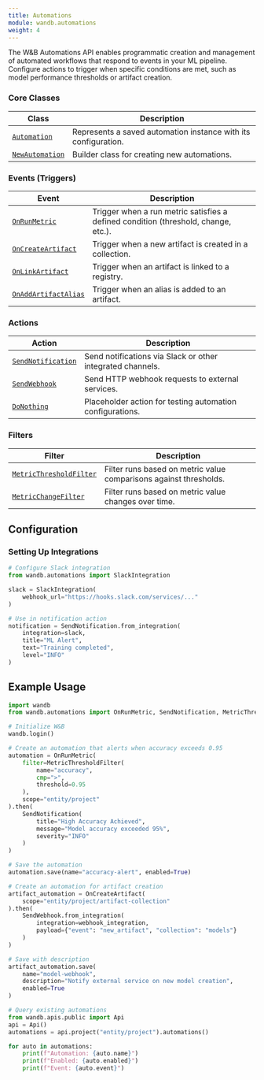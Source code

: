 ```yaml
---
title: Automations
module: wandb.automations
weight: 4
---
```


The W&B Automations API enables programmatic creation and management of automated workflows that respond to events in your ML pipeline. Configure actions to trigger when specific conditions are met, such as model performance thresholds or artifact creation.


### Core Classes

| Class | Description |
|-------|-------------|
| [`Automation`](./automation/) | Represents a saved automation instance with its configuration. |
| [`NewAutomation`](./newautomation/) | Builder class for creating new automations. |

### Events (Triggers)

| Event | Description |
|-------|-------------|
| [`OnRunMetric`](./onrunmetric/) | Trigger when a run metric satisfies a defined condition (threshold, change, etc.). |
| [`OnCreateArtifact`](./oncreateartifact/) | Trigger when a new artifact is created in a collection. |
| [`OnLinkArtifact`](./onlinkartifact/) | Trigger when an artifact is linked to a registry. |
| [`OnAddArtifactAlias`](./onaddartifactalias/) | Trigger when an alias is added to an artifact. |

### Actions

| Action | Description |
|--------|-------------|
| [`SendNotification`](./sendnotification/) | Send notifications via Slack or other integrated channels. |
| [`SendWebhook`](./sendwebhook/) | Send HTTP webhook requests to external services. |
| [`DoNothing`](./donothing/) | Placeholder action for testing automation configurations. |

### Filters

| Filter | Description |
|--------|-------------|
| [`MetricThresholdFilter`](./metricthresholdfilter/) | Filter runs based on metric value comparisons against thresholds. |
| [`MetricChangeFilter`](./metricchangefilter/) | Filter runs based on metric value changes over time. |

## Configuration

### Setting Up Integrations

```python
# Configure Slack integration
from wandb.automations import SlackIntegration

slack = SlackIntegration(
    webhook_url="https://hooks.slack.com/services/..."
)

# Use in notification action
notification = SendNotification.from_integration(
    integration=slack,
    title="ML Alert",
    text="Training completed",
    level="INFO"
)
```

## Example Usage

```python
import wandb
from wandb.automations import OnRunMetric, SendNotification, MetricThresholdFilter

# Initialize W&B
wandb.login()

# Create an automation that alerts when accuracy exceeds 0.95
automation = OnRunMetric(
    filter=MetricThresholdFilter(
        name="accuracy",
        cmp=">",
        threshold=0.95
    ),
    scope="entity/project"
).then(
    SendNotification(
        title="High Accuracy Achieved",
        message="Model accuracy exceeded 95%",
        severity="INFO"
    )
)

# Save the automation
automation.save(name="accuracy-alert", enabled=True)

# Create an automation for artifact creation
artifact_automation = OnCreateArtifact(
    scope="entity/project/artifact-collection"
).then(
    SendWebhook.from_integration(
        integration=webhook_integration,
        payload={"event": "new_artifact", "collection": "models"}
    )
)

# Save with description
artifact_automation.save(
    name="model-webhook",
    description="Notify external service on new model creation",
    enabled=True
)

# Query existing automations
from wandb.apis.public import Api
api = Api()
automations = api.project("entity/project").automations()

for auto in automations:
    print(f"Automation: {auto.name}")
    print(f"Enabled: {auto.enabled}")
    print(f"Event: {auto.event}")
```


